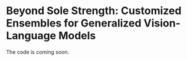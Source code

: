 # Beyond Sole Strength: Customized Ensembles for Generalized Vision-Language Models
The code is coming soon.
